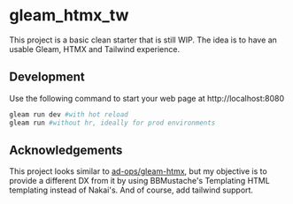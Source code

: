 # gleam_htmx_tw

This project is a basic clean starter that is still WIP. The idea is to have an usable Gleam, HTMX and Tailwind experience.

## Development

Use the following command to start your web page at http://localhost:8080
```sh
gleam run dev #with hot reload
gleam run #without hr, ideally for prod environments 
```

## Acknowledgements
This project looks similar to [ad-ops/gleam-htmx](https://github.com/ad-ops/gleam-htmx), but my objective is to provide a different DX from it by using BBMustache's Templating HTML templating instead of Nakai's. And of course, add tailwind support.
